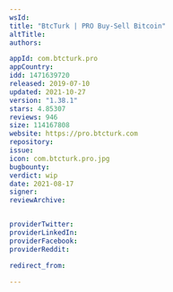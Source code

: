 ```yaml
---
wsId: 
title: "BtcTurk | PRO Buy-Sell Bitcoin"
altTitle: 
authors:

appId: com.btcturk.pro
appCountry: 
idd: 1471639720
released: 2019-07-10
updated: 2021-10-27
version: "1.38.1"
stars: 4.85307
reviews: 946
size: 114167808
website: https://pro.btcturk.com
repository: 
issue: 
icon: com.btcturk.pro.jpg
bugbounty: 
verdict: wip
date: 2021-08-17
signer: 
reviewArchive:


providerTwitter: 
providerLinkedIn: 
providerFacebook: 
providerReddit: 

redirect_from:

---
```


